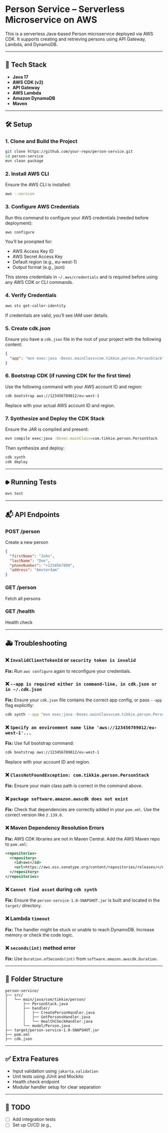 # Person Service – Serverless Microservice on AWS

This is a serverless Java-based Person microservice deployed via AWS CDK. It supports creating and retrieving persons using API Gateway, Lambda, and DynamoDB.

---

## 📆 Tech Stack
- **Java 17**
- **AWS CDK (v2)**
- **API Gateway**
- **AWS Lambda**
- **Amazon DynamoDB**
- **Maven**

---

## 🛠️ Setup

### 1. Clone and Build the Project
```bash
git clone https://github.com/your-repo/person-service.git
cd person-service
mvn clean package
```

### 2. Install AWS CLI
Ensure the AWS CLI is installed:
```bash
aws --version
```

### 3. Configure AWS Credentials
Run this command to configure your AWS credentials (needed before deployment):
```bash
aws configure
```
You’ll be prompted for:
- AWS Access Key ID
- AWS Secret Access Key
- Default region (e.g., eu-west-1)
- Output format (e.g., json)

This stores credentials in `~/.aws/credentials` and is required before using any AWS CDK or CLI commands.

### 4. Verify Credentials
```bash
aws sts get-caller-identity
```
If credentials are valid, you’ll see IAM user details.

### 5. Create cdk.json
Ensure you have a `cdk.json` file in the root of your project with the following content:
```json
{
  "app": "mvn exec:java -Dexec.mainClass=com.tikkie.person.PersonStack"
}
```

### 6. Bootstrap CDK (if running CDK for the first time)
Use the following command with your AWS account ID and region:
```bash
cdk bootstrap aws://123456789012/eu-west-1
```
Replace with your actual AWS account ID and region.

### 7. Synthesize and Deploy the CDK Stack
Ensure the JAR is compiled and present:
```bash
mvn compile exec:java -Dexec.mainClass=com.tikkie.person.PersonStack
```
Then synthesize and deploy:
```bash
cdk synth
cdk deploy
```

---

## 🕪️ Running Tests
```bash
mvn test
```

---

## 📬 API Endpoints

### POST /person
Create a new person
```json
{
  "firstName": "John",
  "lastName": "Doe",
  "phoneNumber": "+1234567890",
  "address": "Amsterdam"
}
```

### GET /person
Fetch all persons

### GET /health
Health check

---

## 🚑 Troubleshooting

### ❌ `InvalidClientTokenId` or `security token is invalid`
**Fix:** Run `aws configure` again to reconfigure your credentials.

### ❌ `--app is required either in command-line, in cdk.json or in ~/.cdk.json`
**Fix:** Ensure your `cdk.json` file contains the correct app config, or pass `--app` flag explicitly:
```bash
cdk synth --app "mvn exec:java -Dexec.mainClass=com.tikkie.person.PersonStack"
```

### ❌ `Specify an environment name like 'aws://123456789012/eu-west-1'...`
**Fix:** Use full bootstrap command:
```bash
cdk bootstrap aws://123456789012/eu-west-1
```
Replace with your account ID and region.

### ❌ `ClassNotFoundException: com.tikkie.person.PersonStack`
**Fix:** Ensure your main class path is correct in the command above.

### ❌ `package software.amazon.awscdk does not exist`
**Fix:** Check that dependencies are correctly added in your `pom.xml`. Use the correct version like `2.139.0`.

### ❌ Maven Dependency Resolution Errors
**Fix:** AWS CDK libraries are not in Maven Central. Add the AWS Maven repo to `pom.xml`:
```xml
<repositories>
  <repository>
    <id>aws</id>
    <url>https://aws.oss.sonatype.org/content/repositories/releases/</url>
  </repository>
</repositories>
```

### ❌ `Cannot find asset` during `cdk synth`
**Fix:** Ensure the `person-service-1.0-SNAPSHOT.jar` is built and located in the `target/` directory.

### ❌ Lambda `timeout`
**Fix:** The handler might be stuck or unable to reach DynamoDB. Increase memory or check the code logic.

### ❌ `seconds(int)` method error
**Fix:** Use `Duration.ofSeconds(int)` from `software.amazon.awscdk.Duration`.

---

## 📁 Folder Structure
```
person-service/
├── src/
│   └── main/java/com/tikkie/person/
│       ├── PersonStack.java
│       ├── handler/
│       │   ├── CreatePersonHandler.java
│       │   ├── GetPersonsHandler.java
│       │   └── HealthCheckHandler.java
│       └── model/Person.java
├── target/person-service-1.0-SNAPSHOT.jar
├── pom.xml
├── cdk.json
```

---

## ✅ Extra Features
- Input validation using `jakarta.validation`
- Unit tests using JUnit and Mockito
- Health check endpoint
- Modular handler setup for clear separation

---

## 📌 TODO
- [ ] Add integration tests
- [ ] Set up CI/CD (e.g.,
